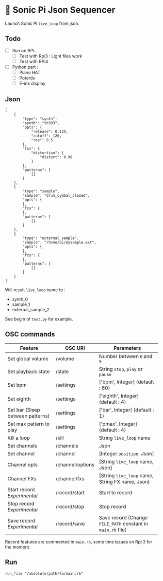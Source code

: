 # :musical_keyboard: Sonic Pi Json Sequencer

Launch Sonic Pi `live_loop` from json.

## Todo

- [ ] Run on RPi...
    - [ ] Test with Rpi3 : Light files work
    - [ ] Test with RPi4
- [ ] Python part :
    - [ ] Piano HAT
    - [ ] Potards
    - [ ] E-ink display

## Json

```
[
    {
        "type": "synth",
        "synth": "tb303",
        "opts": {
            "release": 0.125,
            "cutoff": 120,
            "res": 0.5
        },
        "fxs": {
            "distortion": {
                "distort": 0.99
            }
        },
        "patterns": [
            []
        ]
    },
    {
        "type": "sample",
        "sample": "drum_cymbal_closed",
        "opts": {
        },
        "fxs": {
        },
        "patterns": [
            []
        ]
    },
    {
        "type": "external_sample",
        "sample": "/home/pi/mysample.ext",
        "opts": {
        },
        "fxs": {
        },
        "patterns": [
            []
        ]
    }
]
```

Will result `live_loop` name to :
- synth_0
- sample_1
- external_sample_2

See begin of `test.py` for example.

## OSC commands

| Feature                            | OSC URI          | Parameters                                                  |
| ---------------------------------- | ---------------- | ----------------------------------------------------------- |
| Set global volume                  | /volume          | Number between `0` and `5`                                  |
| Set playback state                 | /state           | String `stop`, `play` or `pause`                            |
| Set bpm                            | /settings        | ['bpm', Integer] (default : 60)                             |
| Set eighth                         | /settings        | ['eighth', Integer] (default : 4)                           |
| Set bar (Sleep between patterns)   | /settings        | ['bar', Integer] (default : 1)                              |
| Set max pattern to play            | /settings        | ['pmax', Integer] (default : 4)                             |
| Kill a loop                        | /kill            | String `live_loop` name                                     |
| Set channels                       | /channels        | Json                                                        |
| Set channel                        | /channel         | [Integer `position`, Json]                                  |
| Channel opts                       | /channel/options | [String `live_loop` name, Json]                             |
| Channel FXs                        | /channel/fxs     | [String `live_loop` name, String FX name, Json]             |
| Start record *Experimental*        | /record/start    | Start to record                                             |
| Stop record *Experimental*         | /record/stop     | Stop record                                                 |
| Save record *Experimental*         | /record/save     | Save record (Change `FILE_PATH` constant in `main.rb` file) |

Record features are commented in `main.rb`, some time issues on Rpi 3 for the moment.

## Run

`run_file "/absolute/path/to/main.rb"`
